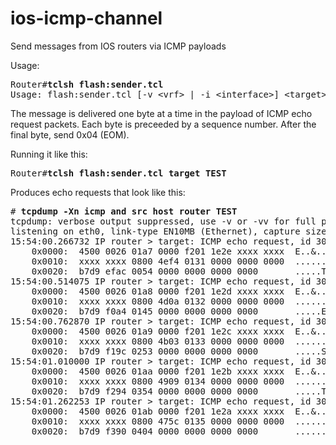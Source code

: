 # ios-icmp-channel
Send messages from IOS routers via ICMP payloads

Usage:
<pre>
Router#<b>tclsh flash:sender.tcl</b>
Usage: flash:sender.tcl [-v &lt;vrf&gt; | -i &lt;interface&gt;] &lt;target&gt; some message goes here
</pre>

The message is delivered one byte at a time in the payload of ICMP echo request packets. Each byte is preceeded by a sequence number. After the final byte, send 0x04 (EOM).

Running it like this:
<pre>
Router#<b>tclsh flash:sender.tcl target TEST</b>
</pre>

Produces echo requests that look like this:
<pre>
# <b>tcpdump -Xn icmp and src host router TEST</b>
tcpdump: verbose output suppressed, use -v or -vv for full protocol decode
listening on eth0, link-type EN10MB (Ethernet), capture size 65535 bytes
15:54:00.266732 IP router &gt; target: ICMP echo request, id 305, seq 0, length 18
	0x0000:  4500 0026 01a7 0000 f201 1e2e xxxx xxxx  E..&............
	0x0010:  xxxx xxxx 0800 4ef4 0131 0000 0000 0000  ......N..1......
	0x0020:  b7d9 efac 0054 0000 0000 0000 0000       .....T........        <-- seq 0: T
15:54:00.514075 IP router &gt; target: ICMP echo request, id 306, seq 0, length 18
	0x0000:  4500 0026 01a8 0000 f201 1e2d xxxx xxxx  E..&.......-....
	0x0010:  xxxx xxxx 0800 4d0a 0132 0000 0000 0000  ......M..2......
	0x0020:  b7d9 f0a4 0145 0000 0000 0000 0000       .....E........        <-- seq 1: E
15:54:00.762870 IP router &gt; target: ICMP echo request, id 307, seq 0, length 18
	0x0000:  4500 0026 01a9 0000 f201 1e2c xxxx xxxx  E..&.......,....
	0x0010:  xxxx xxxx 0800 4b03 0133 0000 0000 0000  ......K..3......
	0x0020:  b7d9 f19c 0253 0000 0000 0000 0000       .....S........        <-- seq 2: S
15:54:01.010000 IP router &gt; target: ICMP echo request, id 308, seq 0, length 18
	0x0000:  4500 0026 01aa 0000 f201 1e2b xxxx xxxx  E..&.......+....
	0x0010:  xxxx xxxx 0800 4909 0134 0000 0000 0000  ......I..4......
	0x0020:  b7d9 f294 0354 0000 0000 0000 0000       .....T........        <-- seq 3: T
15:54:01.262253 IP router &gt; target: ICMP echo request, id 309, seq 0, length 18
	0x0000:  4500 0026 01ab 0000 f201 1e2a xxxx xxxx  E..&.......*....
	0x0010:  xxxx xxxx 0800 475c 0135 0000 0000 0000  ......G\.5......
	0x0020:  b7d9 f390 0404 0000 0000 0000 0000       ..............        <-- seq 4: &lt;EOM&gt;
</pre>
